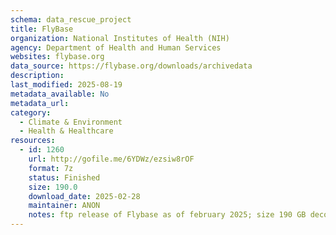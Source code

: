 ```yaml
---
schema: data_rescue_project 
title: FlyBase
organization: National Institutes of Health (NIH)
agency: Department of Health and Human Services
websites: flybase.org
data_source: https://flybase.org/downloads/archivedata
description: 
last_modified: 2025-08-19
metadata_available: No
metadata_url: 
category:
  - Climate & Environment 
  - Health & Healthcare 
resources:
  - id: 1260
    url: http://gofile.me/6YDWz/ezsiw8rOF
    format: 7z
    status: Finished
    size: 190.0
    download_date: 2025-02-28
    maintainer: ANON
    notes: ftp release of Flybase as of february 2025; size 190 GB decompressed
---
```

